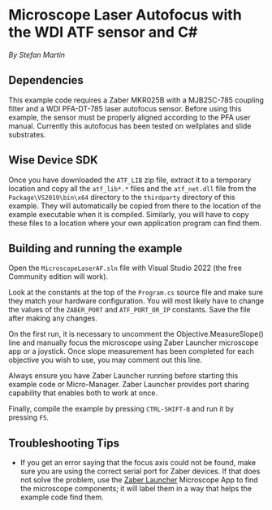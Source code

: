 # Microscope Laser Autofocus with the WDI ATF sensor and C#

*By Stefan Martin*

## Dependencies

This example code requires a Zaber MKR025B with a MJB25C-785 coupling filter and a WDI PFA-DT-785
laser autofocus sensor. Before using this example, the sensor must be properly aligned according
to the PFA user manual. Currently this autofocus has been tested on wellplates and slide substrates.

## Wise Device SDK

Once you have downloaded the `ATF_LIB` zip file, extract it to a temporary location and copy all the
`atf_lib*.*` files and the `atf_net.dll` file from the `Package\VS2019\bin\x64` directory to the
`thirdparty` directory of this example. They will automatically be copied from there to the location
of the example executable when it is compiled. Similarly, you will have to copy these files to a
location where your own application program can find them.


## Building and running the example

Open the `MicroscopeLaserAF.sln` file with Visual Studio 2022 (the free Community edition will work).

Look at the constants at the top of the `Program.cs` source file and make sure they match your
hardware configuration. You will most likely have to change the values of the `ZABER_PORT` and
`ATF_PORT_OR_IP` constants. Save the file after making any changes.

On the first run, it is necessary to uncomment the Objective.MeasureSlope() line and
manually focus the microscope using Zaber Launcher microscope app or a joystick.
Once slope measurement has been completed for each objective you wish to use,
you may comment out this line.

Always ensure you have Zaber Launcher running before starting this example code or Micro-Manager.
Zaber Launcher provides port sharing capability that enables both to work at once.

Finally, compile the example by pressing `CTRL-SHIFT-B` and run it by pressing `F5`.


## Troubleshooting Tips

- If you get an error saying that the focus axis could not be found, make sure you are using the correct
serial port for Zaber devices. If that does not solve the problem, use the
[Zaber Launcher](https://software.zaber.com/zaber-launcher/download) Microscope App to find the microscope
components; it will label them in a way that helps the example code find them.
